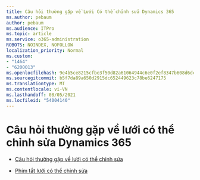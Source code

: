 ```yaml
---
title: Câu hỏi thường gặp về Lưới Có thể chỉnh sửa Dynamics 365
ms.author: pebaum
author: pebaum
ms.audience: ITPro
ms.topic: article
ms.service: o365-administration
ROBOTS: NOINDEX, NOFOLLOW
localization_priority: Normal
ms.custom:
- "1464"
- "6200013"
ms.openlocfilehash: 9e4b5ce8215cfbe3f50d82a61064944c6e0f2ef8347b608d6dc81cd8cf66d2e6
ms.sourcegitcommit: b5f7da89a650d2915dc652449623c78be6247175
ms.translationtype: MT
ms.contentlocale: vi-VN
ms.lasthandoff: 08/05/2021
ms.locfileid: "54004140"
---
```

# <a name="dynamics-365-editable-grid-faqs"></a>Câu hỏi thường gặp về lưới có thể chỉnh sửa Dynamics 365

* [Câu hỏi thường gặp về lưới có thể chỉnh sửa](https://docs.microsoft.com/dynamics365/customer-engagement/customize/make-grids-lists-editable-custom-control#frequently-asked-questions-faqs)

* [Phím tắt lưới có thể chỉnh sửa](https://docs.microsoft.com/dynamics365/customer-engagement/basics/keyboard-shortcuts#editable-grids-views)
